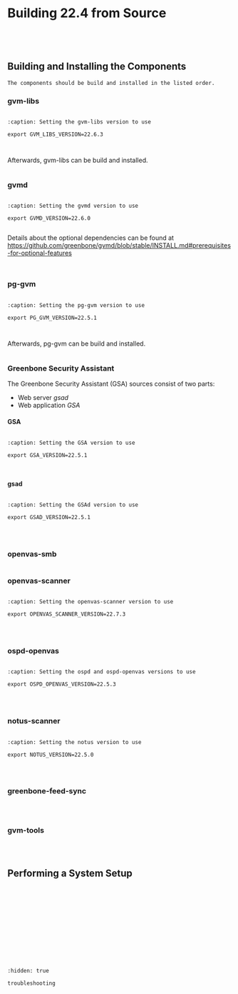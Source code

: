 # Building 22.4 from Source

```{include} /22.4/source-build/introduction.md
```

```{highlight} shell-session
```

```{include} /22.4/source-build/hardware.md
```

```{include} /22.4/source-build/prerequisites.md
```

## Building and Installing the Components

```{note}
The components should be build and installed in the listed order.
```

### gvm-libs

```{include} /22.4/source-build/gvm-libs/description.md
```

```{code-block}
:caption: Setting the gvm-libs version to use

export GVM_LIBS_VERSION=22.6.3
```

```{include} /22.4/source-build/gvm-libs/dependencies.md
```

```{include} /22.4/source-build/gvm-libs/download.md
```

Afterwards, gvm-libs can be build and installed.

```{include} /22.4/source-build/gvm-libs/build.md
```

### gvmd

```{include} /22.4/source-build/gvmd/description.md
```

```{code-block}
:caption: Setting the gvmd version to use

export GVMD_VERSION=22.6.0
```

```{include} /22.4/source-build/gvmd/dependencies.md
```

Details about the optional dependencies can be found at
<https://github.com/greenbone/gvmd/blob/stable/INSTALL.md#prerequisites-for-optional-features>

```{include} /22.4/source-build/gvmd/download.md
```

```{include} /22.4/source-build/gvmd/build.md
```

### pg-gvm

```{include} /22.4/source-build/pg-gvm/description.md
```

```{code-block}
:caption: Setting the pg-gvm version to use

export PG_GVM_VERSION=22.5.1
```

```{include} /22.4/source-build/pg-gvm/dependencies.md
```

```{include} /22.4/source-build/pg-gvm/download.md
```

Afterwards, pg-gvm can be build and installed.

```{include} /22.4/source-build/pg-gvm/build.md
```

### Greenbone Security Assistant

The Greenbone Security Assistant (GSA) sources consist of two parts:

- Web server *gsad*
- Web application *GSA*

#### GSA

```{include} /22.4/source-build/gsa/description.md
```

```{code-block}
:caption: Setting the GSA version to use

export GSA_VERSION=22.5.1
```

```{include} /22.4/source-build/gsa/download.md
```

```{include} /22.4/source-build/gsa/build.md
```

#### gsad

```{include} /22.4/source-build/gsad/description.md
```

```{code-block}
:caption: Setting the GSAd version to use

export GSAD_VERSION=22.5.1
```

```{include} /22.4/source-build/gsad/dependencies.md
```

```{include} /22.4/source-build/gsad/download.md
```

```{include} /22.4/source-build/gsad/build.md
```

### openvas-smb

```{include} /22.4/source-build/openvas-smb.md
```

### openvas-scanner

```{include} /22.4/source-build/openvas-scanner/description.md
```

```{code-block}
:caption: Setting the openvas-scanner version to use

export OPENVAS_SCANNER_VERSION=22.7.3
```

```{include} /22.4/source-build/openvas-scanner/dependencies.md
```

```{include} /22.4/source-build/openvas-scanner/download.md
```

```{include} /22.4/source-build/openvas-scanner/build.md
```

### ospd-openvas

```{include} /22.4/source-build/ospd-openvas/description.md
```

```{code-block}
:caption: Setting the ospd and ospd-openvas versions to use

export OSPD_OPENVAS_VERSION=22.5.3
```

```{include} /22.4/source-build/ospd-openvas/dependencies.md
```

```{include} /22.4/source-build/ospd-openvas/download.md
```

```{include} /22.4/source-build/ospd-openvas/build.md
```

### notus-scanner

```{include} /22.4/source-build/notus-scanner/description.md
```

```{code-block}
:caption: Setting the notus version to use

export NOTUS_VERSION=22.5.0
```

```{include} /22.4/source-build/notus-scanner/dependencies.md
```

```{include} /22.4/source-build/notus-scanner/download.md
```

```{include} /22.4/source-build/notus-scanner/build.md
```

### greenbone-feed-sync

```{include} /22.4/source-build/greenbone-feed-sync/description.md
```

```{include} /22.4/source-build/greenbone-feed-sync/dependencies.md
```

```{include} /22.4/source-build/greenbone-feed-sync/install.md
```

### gvm-tools

```{include} /22.4/source-build/gvm-tools/description.md
```

```{include} /22.4/source-build/gvm-tools/dependencies.md
```

```{include} /22.4/source-build/gvm-tools/install.md
```

## Performing a System Setup

```{include} /22.4/source-build/redis.md
```

```{include} /22.4/source-build/mqtt-broker.md
```

```{include} /22.4/source-build/directory-permissions.md
```

```{include} /22.4/source-build/gpg.md
```

```{include} /22.4/source-build/sudo-scanning.md
```

```{include} /22.4/source-build/postgres.md
```

```{include} /22.4/source-build/admin-user.md
```

```{include} /22.4/source-build/feed-import-owner.md
```

```{include} /22.4/source-build/systemd.md
```

```{include} /22.4/source-build/feed-sync.md
```

```{include} /22.4/source-build/start-services.md
```

```{include} /22.4/source-build/feed-loading.md
```

```{include} /22.4/source-build/finish.md
```

```{toctree}
:hidden: true

troubleshooting
```
